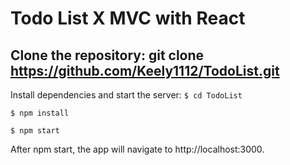 # Todo List X MVC with React

## Clone the repository: git clone https://github.com/Keely1112/TodoList.git
Install dependencies and start the server:
   ```$ cd TodoList``` 
   
   ```$ npm install```
   
  ```$ npm start```  
  
After npm start, the app will navigate to http://localhost:3000.
